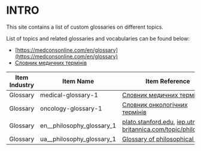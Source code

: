 INTRO
======

This site contains a list of custom glossaries on different topics.

List of topics and related glossaries and vocabularies can be found below:

- [https://medconsonline.com/en/glossary](https://medconsonline.com/en/glossary)
- [Словник медичних термінів](https://chemoteka.com.ua/dictionary)

| Item Industry | Item Name                 | Item Reference                                                                                                                                                           | Item Resource                                                   |
|---------------|---------------------------|--------------------------------------------------------------------------------------------------------------------------------------------------------------------------|-----------------------------------------------------------------|
| Glossary      | medical-glossary-1        | [Словник медичних термінів](https://medconsonline.com/en/glossary)                                                                                                       | [medical-glossary-1.md](medical-glossary-1.md)                  |
| Glossary      | oncology-glossary-1       | [Словник онкологічних термінів](https://chemoteka.com.ua/dictionary)                                                                                                     | [oncology-glossary-1.md](oncology-glossary-1.md)                |
| Glossary      | en__philosophy_glossary_1 | [plato.stanford.edu](https://plato.stanford.edu/), [iep.utm.edu](https://iep.utm.edu/) ,  [britannica.com/topic/philosophy](https://www.britannica.com/topic/philosophy) | [en__philosophy_glossary_1.md](en/en__philosophy_glossary_1.md) |
| Glossary      | ua__philosophy_glossary_1 | [Glossary of philosophical terms](https://chemoteka.com.ua/dictionary)                                                                                                   | [ua__philosophy_glossary_1.md](uk/ua__philosophy_glossary_1.md) |

